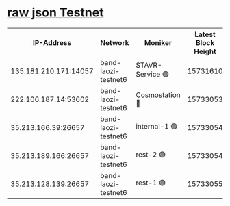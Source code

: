 
[raw json Testnet](https://rpc-check.bandt.stavr.tech/bandt/rpcbandt_result.json)
=

<table><tr><th>IP-Address</th><th>Network</th><th>Moniker</th><th>Latest Block Height</th><th>Earliest Block Height</th><th>Catching Up</th><th>Tx Index</th><th>Voting Power</th><th>Scan Time</th></tr><tr><td>135.181.210.171:14057</td><td>band-laozi-testnet6</td><td>STAVR-Service 🟢</td><td>15731610</td><td>15322501</td><td>False</td><td>on</td><td>0</td><td>2024-02-10T23:50:10.859010307UTC</td></tr><tr><td>222.106.187.14:53602</td><td>band-laozi-testnet6</td><td>Cosmostation 🔴</td><td>15733053</td><td>15423001</td><td>False</td><td>on</td><td>2203623</td><td>2024-02-10T23:50:12.280951684UTC</td></tr><tr><td>35.213.166.39:26657</td><td>band-laozi-testnet6</td><td>internal-1 🟢</td><td>15733054</td><td>15633054</td><td>False</td><td>on</td><td>0</td><td>2024-02-10T23:50:13.246456230UTC</td></tr><tr><td>35.213.189.166:26657</td><td>band-laozi-testnet6</td><td>rest-2 🟢</td><td>15733054</td><td>15633054</td><td>False</td><td>on</td><td>0</td><td>2024-02-10T23:50:14.141732233UTC</td></tr><tr><td>35.213.128.139:26657</td><td>band-laozi-testnet6</td><td>rest-1 🟢</td><td>15733055</td><td>15633055</td><td>False</td><td>on</td><td>0</td><td>2024-02-10T23:50:17.149997120UTC</td></tr></table>
